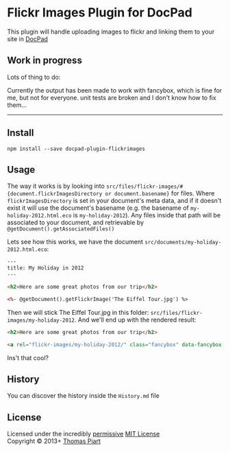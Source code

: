 # Flickr Images Plugin for DocPad
This plugin will handle uploading images to flickr and linking them to your site in [DocPad](https://docpad.org)

## Work in progress

Lots of thing to do:

Currently the output has been made to work with fancybox, which is fine for me, but not for everyone.
unit tests are broken and I don't know how to fix them...

---


## Install

```
npm install --save docpad-plugin-flickrimages
```



## Usage

The way it works is by looking into `src/files/flickr-images/#{document.flickrImagesDirectory or document.basename}` for files. Where `flickrImagesDirectory` is set in your document's meta data, and if it doesn't exist it will use the document's basename (e.g. the basename of `my-holiday-2012.html.eco` is `my-holiday-2012`). Any files inside that path will be associated to your document, and retrievable by `@getDocument().getAssociatedFiles()`

Lets see how this works, we have the document `src/documents/my-holiday-2012.html.eco`:

``` html
---
title: My Holiday in 2012
---

<h2>Here are some great photos from our trip</h2>

<%- @getDocument().getFlickrImage('The Eiffel Tour.jpg') %>
```

Then we will stick The Eiffel Tour.jpg in this folder: `src/files/flickr-images/my-holiday-2012`. And we'll end up with the rendered result:

``` html
<h2>Here are some great photos from our trip</h2>

<a rel="flickr-images/my-holiday-2012/" class="fancybox" data-fancybox-href="http://farm9.staticflickr.com/8528/8521291746_fc4e33b592_b.jpg" href="http://www.flickr.com/photos/92861950@N07/8521291746/"><img src="http://farm9.staticflickr.com/8528/8521291746_fc4e33b592.jpg"></a>

```

Ins't that cool?


## History
You can discover the history inside the `History.md` file


## License
Licensed under the incredibly [permissive](http://en.wikipedia.org/wiki/Permissive_free_software_licence) [MIT License](http://creativecommons.org/licenses/MIT/)
<br/>Copyright &copy; 2013+ [Thomas Piart](http://tpî.eu)
